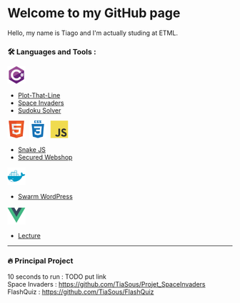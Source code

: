 # Welcome to my GitHub page 
Hello, my name is Tiago and I'm actually studing at ETML.

### :hammer_and_wrench: Languages and Tools :

<div>
  <div>
    <img src="https://github.com/devicons/devicon/blob/master/icons/csharp/csharp-original.svg" title="C#" alt="C#" width="40" height="40"/>&nbsp;
    <ul>
      <li> <a href="https://github.com/TiaSous/Plot-That-Line">Plot-That-Line</a></li>
      <li> <a href="https://github.com/TiaSous/Projet_SpaceInvaders">Space Invaders</a></li>
      <li> <a href="https://github.com/TiaSous/Sudoku-Solver">Sudoku Solver</a></li>
    </ul>
  </div>
  <div>
    <img src="https://github.com/devicons/devicon/blob/master/icons/html5/html5-original.svg" title="HTML5" alt="HTML" width="40" height="40"/>&nbsp;
    <img src="https://github.com/devicons/devicon/blob/master/icons/css3/css3-plain-wordmark.svg"  title="CSS3" alt="CSS" width="40" height="40"/>&nbsp;
    <img src="https://github.com/devicons/devicon/blob/master/icons/javascript/javascript-original.svg" title="JavaScript" alt="JavaScript" width="40" height="40"/>&nbsp;
    <ul>
      <li> <a href="https://github.com/TiaSous/Snake-JS">Snake JS</a></li>
      <li> <a href="https://github.com/TiaSous/P-Secured-Webshop">Secured Webshop</a></li>
    </ul>
  </div>
  <div>
    <img src="https://github.com/devicons/devicon/blob/master/icons/docker/docker-plain.svg" title="docker" alt="docker" width="40" height="40"/>&nbsp;
    <ul>
      <li> <a href="https://github.com/TiaSous/347-docker-swarm-wordpress">Swarm WordPress</a></li>
    </ul>
  </div>
  <div>
    <img src="https://github.com/devicons/devicon/blob/master/icons/vuejs/vuejs-original.svg" title="vue" alt="vue" width="40" height="40"/>&nbsp;
    <ul>
      <li> <a href="https://github.com/TiaSous/P-295-API">Lecture</a></li>
    </ul>
  </div>
</div>

---
### :fire: Principal Project

10 seconds to run : TODO put link </br>
Space Invaders : https://github.com/TiaSous/Projet_SpaceInvaders </br>
FlashQuiz : https://github.com/TiaSous/FlashQuiz </br>
